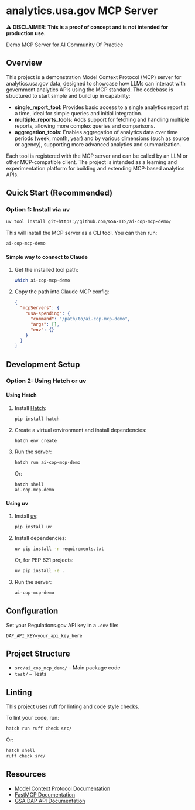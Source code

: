 # analytics.usa.gov MCP Server

⚠️ **DISCLAIMER: This is a proof of concept and is not intended for production use.**

Demo MCP Server for AI Community Of Practice

## Overview

This project is a demonstration Model Context Protocol (MCP) server for analytics.usa.gov data, designed to showcase how LLMs can interact with government analytics APIs using the MCP standard. The codebase is structured to start simple and build up in capability:

- **single_report_tool**: Provides basic access to a single analytics report at a time, ideal for simple queries and initial integration.
- **multiple_reports_tools**: Adds support for fetching and handling multiple reports, allowing more complex queries and comparisons.
- **aggregation_tools**: Enables aggregation of analytics data over time periods (week, month, year) and by various dimensions (such as source or agency), supporting more advanced analytics and summarization.

Each tool is registered with the MCP server and can be called by an LLM or other MCP-compatible client. The project is intended as a learning and experimentation platform for building and extending MCP-based analytics APIs.

## Quick Start (Recommended)

### Option 1: Install via uv

```sh
uv tool install git+https://github.com/GSA-TTS/ai-cop-mcp-demo/
```

This will install the MCP server as a CLI tool. You can then run:

```sh
ai-cop-mcp-demo
```

#### Simple way to connect to Claude 

1. Get the installed tool path:
   ```sh
   which ai-cop-mcp-demo
   ```

2. Copy the path into Claude MCP config:
   ```json
   {
     "mcpServers": {
       "usa-spending": {
         "command": "/path/to/ai-cop-mcp-demo",
         "args": [],
         "env": {}
       }
     }
   }
   ```

## Development Setup

### Option 2: Using Hatch or uv

#### Using Hatch

1. Install [Hatch](https://hatch.pypa.io/latest/):
   ```sh
   pip install hatch
   ```
2. Create a virtual environment and install dependencies:
   ```sh
   hatch env create
   ```
3. Run the server:
   ```sh
   hatch run ai-cop-mcp-demo
   ```
   Or:
   ```sh
   hatch shell
   ai-cop-mcp-demo
   ```

#### Using uv

1. Install [uv](https://github.com/astral-sh/uv):
   ```sh
   pip install uv
   ```
2. Install dependencies:
   ```sh
   uv pip install -r requirements.txt
   ```
   Or, for PEP 621 projects:
   ```sh
   uv pip install -e .
   ```
3. Run the server:
   ```sh
   ai-cop-mcp-demo
   ```

## Configuration

Set your Regulations.gov API key in a `.env` file:
```
DAP_API_KEY=your_api_key_here
```

## Project Structure

- `src/ai_cop_mcp_demo/` – Main package code
- `test/` – Tests

## Linting

This project uses [ruff](https://docs.astral.sh/ruff/) for linting and code style checks.

To lint your code, run:
```sh
hatch run ruff check src/
```
Or:
```sh
hatch shell
ruff check src/
```

## Resources

- [Model Context Protocol Documentation](https://modelcontextprotocol.io/docs/getting-started/intro)
- [FastMCP Documentation](https://gofastmcp.com/getting-started/welcome)
- [GSA DAP API Documentation](https://open.gsa.gov/api/dap/)
